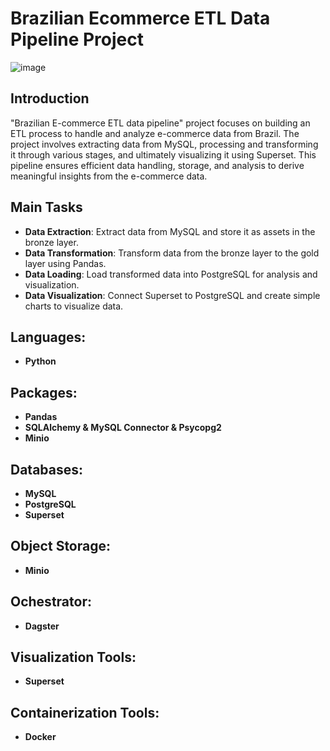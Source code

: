 # Brazilian Ecommerce ETL Data Pipeline Project

![image](https://github.com/user-attachments/assets/9b43f4e0-ca4b-475f-be08-8fe9a994c2fb)


## Introduction
"Brazilian E-commerce ETL data pipeline" project focuses on building an ETL process to handle and analyze e-commerce data from Brazil. The project involves extracting data from MySQL, processing and transforming it through various stages, and ultimately visualizing it using Superset. This pipeline ensures efficient data handling, storage, and analysis to derive meaningful insights from the e-commerce data.

## Main Tasks
- **Data Extraction**: Extract data from MySQL and store it as assets in the bronze layer.
- **Data Transformation**: Transform data from the bronze layer to the gold layer using Pandas.
- **Data Loading**: Load transformed data into PostgreSQL for analysis and visualization.
- **Data Visualization**: Connect Superset to PostgreSQL and create simple charts to visualize data.

## Languages:
- **Python**
## Packages:
- **Pandas**
- **SQLAlchemy & MySQL Connector & Psycopg2**
- **Minio**

## Databases:
- **MySQL**
- **PostgreSQL**
- **Superset**
## Object Storage:
- **Minio**
## Ochestrator:
- **Dagster**
## Visualization Tools:
- **Superset**
## Containerization Tools:
- **Docker**

